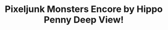 ---
title: Pixeljunk Monsters Encore by Hippo Penny Deep View!
layout: scoredetail
permalink: /meta-score/pixeljunk-monsters-encore
header:
  teaser: /assets/images/pixeljunk-monsters-encore.jpg
  video:
    id: HKGkPNePWNc
    provider: youtube
---